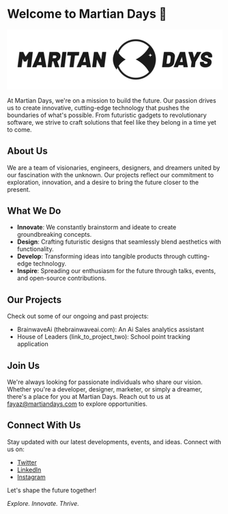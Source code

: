 # Welcome to Martian Days 🚀

![Martian Days Logo](https://raw.githubusercontent.com/themartiandays/.github/main/logo_full_demo.png)

At Martian Days, we're on a mission to build the future. Our passion drives us to create innovative, cutting-edge technology that pushes the boundaries of what's possible. From futuristic gadgets to revolutionary software, we strive to craft solutions that feel like they belong in a time yet to come.

## About Us

We are a team of visionaries, engineers, designers, and dreamers united by our fascination with the unknown. Our projects reflect our commitment to exploration, innovation, and a desire to bring the future closer to the present.

## What We Do

- **Innovate**: We constantly brainstorm and ideate to create groundbreaking concepts.
- **Design**: Crafting futuristic designs that seamlessly blend aesthetics with functionality.
- **Develop**: Transforming ideas into tangible products through cutting-edge technology.
- **Inspire**: Spreading our enthusiasm for the future through talks, events, and open-source contributions.

## Our Projects

Check out some of our ongoing and past projects:
- BrainwaveAi (thebrainwaveai.com): An Ai Sales analytics assistant
- House of Leaders (link_to_project_two): School point tracking application

## Join Us

We're always looking for passionate individuals who share our vision. Whether you're a developer, designer, marketer, or simply a dreamer, there's a place for you at Martian Days. Reach out to us at [fayaz@martiandays.com](mailto:fayaz@martiandays.com) to explore opportunities.

## Connect With Us

Stay updated with our latest developments, events, and ideas. Connect with us on:
- [Twitter](https://twitter.com/TheMartianDays)
- [LinkedIn](https://www.linkedin.com/company/martiandays)
- [Instagram](https://www.instagram.com/themartiandays)

Let's shape the future together!

*Explore. Innovate. Thrive.*
